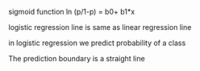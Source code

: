 sigmoid function  ln (p/1-p) = b0+ b1*x

logistic regression line is same as linear regression line

in logistic regression we predict probability of a class

The prediction boundary is a straight line 